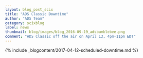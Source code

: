 ```yaml
---
layout: blog_post_scix
title: "ADS Classic Downtime"
author: "ADS Team"
category: scixblog
label: news
thumbnail: blog/images/blog_2016-09-19_adsbumblebee.png
comment: "ADS Classic off the air on April 13, 4pm-11pm EDT"
---
```


{% include _blogcontent/2017-04-12-scheduled-downtime.md %}